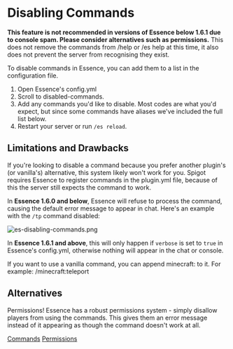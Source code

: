 # Disabling Commands
<warning>
    <strong>This feature is not recommended in versions of Essence below 1.6.1 due to console spam. Please consider alternatives such as permissions.</strong>
    This does not remove the commands from /help or /es help at this time, it also does not prevent the server from recognising they exist.
</warning>

To disable commands in Essence, you can add them to a list in the configuration file.

1. Open Essence's config.yml
2. Scroll to disabled-commands.
3. Add any commands you'd like to disable. Most codes are what you'd expect, but since some commands have aliases we've included the full list below.
4. Restart your server or run `/es reload`.

## Limitations and Drawbacks
If you're looking to disable a command because you prefer another plugin's (or vanilla's) alternative, this system likely won't work for you.
Spigot requires Essence to register commands in the plugin.yml file, because of this the server still expects the command to work.

In **Essence 1.6.0 and below**, Essence will refuse to process the command, causing the default error message to appear in chat.
Here's an example with the `/tp` command disabled:

![es-disabling-commands.png](es-disabling-commands.png)

In **Essence 1.6.1 and above**, this will only happen if `verbose` is set to `true` in Essence's config.yml, otherwise nothing will appear in the chat or console.

If you want to use a vanilla command, you can append minecraft: to it. For example: /minecraft:teleport

## Alternatives
Permissions! Essence has a robust permissions system - simply disallow players from using the commands. This gives them an error message instead of it appearing as though the command doesn't work at all.

<seealso>
    <category ref="es-commands">
        <a href="ES-Commands.md">Commands</a>
        <a href="ES-Permissions.md">Permissions</a>
    </category>
</seealso>
